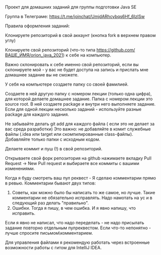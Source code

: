 Проект для домашних заданий для группы подготовки Java SE

Группа в Телеграме: https://t.me/joinchat/UmjdARhcybqs6Hf_6IzISw 

Правила оформления заданий:

Клонируете репозиторий в свой аккаунт (кнопка fork в верхнем правом углу)

Клонируете свой репозиторий (что-то типа https://github.com/ВАШЕ_ИМЯ/orion_java_2021) к себе на компьютер.

Важно склонировать к себе именно свой репозиторий, если вы склонируете мой - у вас не будет доступа на запись и прислать мне домашнее задание вы не сможете. 

У себя на компьютере создаете папку со своей фамилией.

Создаете в ней другую папку с номером лекции (только одна цифра), для которой делаете домашнее задание. 
Папка с номером лекции это source root. В ней создаете package и внутри него выполняете задание. Если для одной лекции несколько заданий - используйте разные package для каждого задания. 

Не забывайте делать git add для каждого файла ( если это не делает за вас среда разработки)
Это важно: не добавляйте в комит служебные файлы (.idea или target или скомпилированные class-файлы). 
Добавляйте только папки с исходным кодом.

Делаете коммит и пуш (!) в свой репозиторий.

Открываете свой форк репозитория на github нажимаете вкладку Pull Request -> New Pull request и выбираете все коммиты с вашими изменениями.

Когда я буду смотреть ваш пул реквест - Я сделаю комментарии прямо в ревью.
Комментарии бывают двух типов:
1. Советы, как можно было бы написать то же самое, но лучше. Такие комментарии не обязательно исправлять. Надо намотать на ус и в следующий раз делать "правильно".
2. Ошибки. Тогда я пишу, в чем ошибка. И я явно напишу, что исправить.

Если я явно не написал, что надо переделать - не надо присылать задание повторно отдельным пулреквестом. Если что-то непонятно - лучше спросите письмом\комментарием.  

Для управления файлами я рекомендую работать через встроенные возможности работы с гитом для IntelliJ IDEA.
